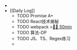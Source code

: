 -
- [[Daily Log]]
	- TODO Promise A+
	- TODO React技术揭秘
	- TODO webpack >[🍅🍅 50min](#agenda-pomo://?t=f-1689403661173-1500%2Cf-1689405325930-1500)
	- TODO 算法-DP
	- TODO JS、TS、Regex练习
	-